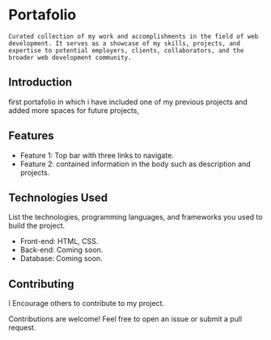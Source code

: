 # Portafolio

    Curated collection of my work and accomplishments in the field of web development. It serves as a showcase of my skills, projects, and expertise to potential employers, clients, collaborators, and the broader web development community.


## Introduction

first portafolio in which i have included one of my previous projects and added more spaces for future projects, 

## Features


- Feature 1: Top bar with three links to navigate.
- Feature 2: contained information in the body such as description and projects. 


## Technologies Used

List the technologies, programming languages, and frameworks you used to build the project.

- Front-end: HTML, CSS.
- Back-end: Coming soon. 
- Database: Coming soon. 


## Contributing

I Encourage others to contribute to my project.

Contributions are welcome! Feel free to open an issue or submit a pull request.
